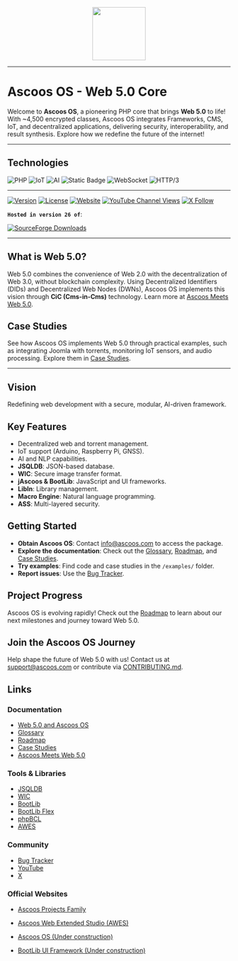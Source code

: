 <p align="center">
  <img src="https://dl.ascoos.com/images/ascoos.png" height="120" />
</p>

---

# Ascoos OS - Web 5.0 Core

Welcome to **Ascoos OS**, a pioneering PHP core that brings **Web 5.0** to life! With ~4,500 encrypted classes, Ascoos OS integrates Frameworks, CMS, IoT, and decentralized applications, delivering security, interoperability, and result synthesis. Explore how we redefine the future of the internet!

---

## Technologies

![PHP](https://img.shields.io/badge/8.2+-blue?style=for-the-badge&label=PHP&labelColor=041f60&color=034f84)
![IoT](https://img.shields.io/badge/Ready-blue?style=for-the-badge&label=IoT&labelColor=%234e555b&color=006400)
![AI](https://img.shields.io/badge/Enabled-blue?style=for-the-badge&label=AI%2FNLP%2FNeural&labelColor=%234e555b&color=3e8548)
![Static Badge](https://img.shields.io/badge/Enabled-blue?style=for-the-badge&label=Macro%20Engine%20with%20DSL%2FAST&labelColor=%234e555b&color=3e8548)
![WebSocket](https://img.shields.io/badge/Supported-blue?style=for-the-badge&label=Web%20Socket&labelColor=%234e555b&color=873260)
![HTTP/3](https://img.shields.io/badge/Supported-blue?style=for-the-badge&label=HTTP%2F2%20%7C%20HTTP%2F3&labelColor=%234e555b&color=873260)

---

[![Version](https://img.shields.io/badge/Version-26.0.0-blue)](https://github.com/ascoos/os)
[![License](https://img.shields.io/badge/License-AGL-green)](https://github.com/ascoos/os/blob/main/LICENSE)
[![Website](https://img.shields.io/website?url=https%3A%2F%2Fwww.ascoos.com)](https://www.ascoos.com)
[![YouTube Channel Views](https://img.shields.io/youtube/channel/views/UCSXEgwKou_sV0D6ZWOaih5w)](https://www.youtube.com/@Ascoos)
[![X Follow](https://img.shields.io/twitter/follow/ascoos)](https://x.com/ascoos)

**`Hosted in version 26 of`**: 

[![SourceForge Downloads](https://img.shields.io/sourceforge/dt/ascoos-web-extended-studio?label=Ascoos%20Web%20Extended%20Studio)](https://sourceforge.net/projects/ascoos-web-extended-studio/)

---

## What is Web 5.0?
Web 5.0 combines the convenience of Web 2.0 with the decentralization of Web 3.0, without blockchain complexity. Using Decentralized Identifiers (DIDs) and Decentralized Web Nodes (DWNs), Ascoos OS implements this vision through **CiC (Cms-in-Cms)** technology. Learn more at [Ascoos Meets Web 5.0](https://os.ascoos.com/docs/articles/ascoos-meets-web5.html).

## Case Studies
See how Ascoos OS implements Web 5.0 through practical examples, such as integrating Joomla with torrents, monitoring IoT sensors, and audio processing. Explore them in [Case Studies](examples/case-studies/README.md).

---

## Vision
Redefining web development with a secure, modular, AI-driven framework.

## Key Features
- Decentralized web and torrent management.
- IoT support (Arduino, Raspberry Pi, GNSS).
- AI and NLP capabilities.
- **JSQLDB**: JSON-based database.
- **WIC**: Secure image transfer format.
- **jAscoos & BootLib**: JavaScript and UI frameworks.
- **LibIn**: Library management.
- **Macro Engine**: Natural language programming.
- **ASS**: Multi-layered security.

## Getting Started
- **Obtain Ascoos OS**: Contact [info@ascoos.com](mailto:info@ascoos.com) to access the package.
- **Explore the documentation**: Check out the [Glossary](./GLOSSARY.md), [Roadmap](./ROADMAP.md), and [Case Studies](examples/case-studies/README.md).
- **Try examples**: Find code and case studies in the `/examples/` folder.
- **Report issues**: Use the [Bug Tracker](https://issues.ascoos.com).

## Project Progress
Ascoos OS is evolving rapidly! Check out the [Roadmap](./ROADMAP.md) to learn about our next milestones and journey toward Web 5.0.

## Join the Ascoos OS Journey
Help shape the future of Web 5.0 with us! Contact us at [support@ascoos.com](mailto:support@ascoos.com) or contribute via [CONTRIBUTING.md](./CONTRIBUTING.md).

## Links
### Documentation
- [Web 5.0 and Ascoos OS](./WEB5.md)
- [Glossary](./GLOSSARY.md)
- [Roadmap](./ROADMAP.md)
- [Case Studies](examples/case-studies/README.md)
- [Ascoos Meets Web 5.0](https://os.ascoos.com/docs/articles/ascoos-meets-web5.html)

### Tools & Libraries
- [JSQLDB](https://github.com/ascoos/jsqldb)
- [WIC](https://github.com/ascoos/wic)
- [BootLib](https://github.com/ascoos/bootlib)
- [BootLib Flex](https://bootlib.ascoos.com/examples/flex/)
- [phpBCL](https://github.com/ascoos/phpbcl8)
- [AWES](https://github.com/ascoos/awes)

### Community
- [Bug Tracker](https://issues.ascoos.com)
- [YouTube](https://www.youtube.com/@Ascoos)
- [X](https://x.com/ascoos)

### Official Websites
- [Ascoos Projects Family](https://www.ascoos.com)
- [Ascoos Web Extended Studio (AWES)](https://awes.ascoos.com)
- [Ascoos OS (Under construction)](https://os.ascoos.com)

- [BootLib UI Framework (Under construction)](https://bootlib.ascoos.com)





